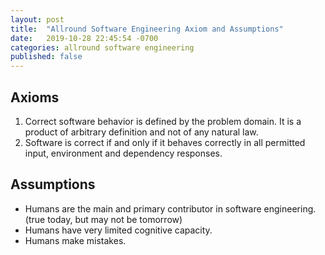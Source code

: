 ```yaml
---
layout: post
title:  "Allround Software Engineering Axiom and Assumptions"
date:   2019-10-28 22:45:54 -0700
categories: allround software engineering
published: false
---
```



## Axioms

1. Correct software behavior is defined by the problem domain. It is a product of arbitrary definition and not of any natural law.
1. Software is correct if and only if it behaves correctly in all permitted input, environment and dependency responses.


## Assumptions

- Humans are the main and primary contributor in software engineering. (true today, but may not be tomorrow)
- Humans have very limited cognitive capacity.
- Humans make mistakes.
